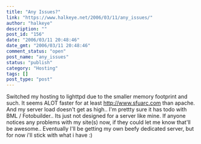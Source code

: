 ```yaml
---
title: "Any Issues?"
link: "https://www.halkeye.net/2006/03/11/any_issues/"
author: "halkeye"
description: ""
post_id: "156"
date: "2006/03/11 20:48:46"
date_gmt: "2006/03/11 20:48:46"
comment_status: "open"
post_name: "any_issues"
status: "publish"
category: "Hosting"
tags: []
post_type: "post"
---
```


Switched my hosting to lighttpd due to the smaller memory footprint and such. It seems ALOT faster for at least http://www.sfuarc.com than apache. And my server load doesn't get as high.. I'm prettty sure it has todo with BML / Fotobuilder.. Its just not designed for a server like mine. If anyone notices any problems with my site(s) now, if they could let me know that'll be awesome.. Eventually I'll be getting my own beefy dedicated server, but for now i'll stick with what i have :)